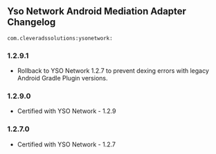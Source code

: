 ## Yso Network Android Mediation Adapter Changelog
`com.cleveradssolutions:ysonetwork:`

### 1.2.9.1
- Rollback to YSO Network 1.2.7 to prevent dexing errors with legacy Android Gradle Plugin versions.

### 1.2.9.0
- Certified with YSO Network - 1.2.9

### 1.2.7.0
- Certified with YSO Network - 1.2.7

